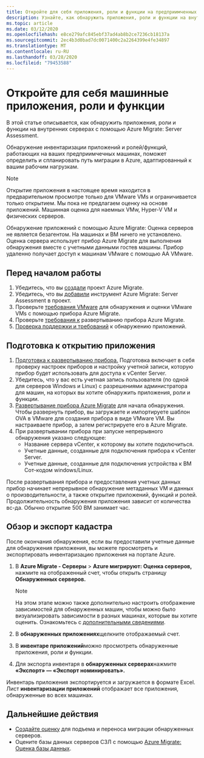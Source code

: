 ```yaml
---
title: Откройте для себя приложения, роли и функции на предприимченных серверах с Azure Migrate
description: Узнайте, как обнаружить приложения, роли и функции на внутренних серверах с помощью оценки серверов Azure Migrate Server.
ms.topic: article
ms.date: 03/12/2020
ms.openlocfilehash: e8ce279afc845ebf37ad4ab8b2ce7236cb18137a
ms.sourcegitcommit: 2ec4b3d0bad7dc0071400c2a2264399e4fe34897
ms.translationtype: MT
ms.contentlocale: ru-RU
ms.lasthandoff: 03/28/2020
ms.locfileid: "79453588"
---
```

# <a name="discover-machine-apps-roles-and-features"></a>Откройте для себя машинные приложения, роли и функции

В этой статье описывается, как обнаружить приложения, роли и функции на внутренних серверах с помощью Azure Migrate: Server Assessment.

Обнаружение инвентаризации приложений и ролей/функций, работающих на ваших предприимчечных машинах, поможет определить и спланировать путь миграции в Azure, адаптированный к вашим рабочим нагрузкам.

> [!NOTE]
> Открытие приложения в настоящее время находится в предварительном просмотре только для VMware VMs и ограничивается только открытием. Мы пока не предлагаем оценку на основе приложений. Машинная оценка для наемных VMw, Hyper-V VM и физических серверов.

Обнаружение приложений с помощью Azure Migrate: Оценка серверов не является безагентом. На машинах и ВМ ничего не установлено. Оценка сервера использует прибор Azure Migrate для выполнения обнаружения вместе с учетными данными гостев машины. Прибор удаленно получает доступ к машинам VMware с помощью AA VMware.


## <a name="before-you-start"></a>Перед началом работы

1. Убедитесь, что вы [создали](how-to-add-tool-first-time.md) проект Azure Migrate.
2. Убедитесь, что вы [добавили](how-to-assess.md) инструмент Azure Migrate: Server Assessment в проект.
4. Проверьте [требования VMware](migrate-support-matrix-vmware.md#vmware-requirements) для обнаружения и оценки VMware VMs с помощью прибора Azure Migrate.
5. Проверьте [требования к](migrate-appliance.md) развертыванию прибора Azure Migrate.
6. [Проверка поддержки и требований](migrate-support-matrix-vmware.md#application-discovery) к обнаружению приложений.

## <a name="prepare-for-app-discovery"></a>Подготовка к открытию приложения

1. [Подготовка к развертыванию прибора.](tutorial-prepare-vmware.md) Подготовка включает в себя проверку настроек приборов и настройку учетной записи, которую прибор будет использовать для доступа к vCenter Server.
2. Убедитесь, что у вас есть учетная запись пользователя (по одной для серверов Windows и Linux) с разрешениями администратора для машин, на которых вы хотите обнаружить приложения, роли и функции.
3. [Развертывание прибора Azure Migrate](how-to-set-up-appliance-vmware.md) для начала обнаружения. Чтобы развернуть прибор, вы загружаете и импортируете шаблон OVA в VMware для создания прибора в виде VMware VM. Вы настраиваете прибор, а затем регистрируете его в Azure Migrate.
2. При развертывании прибора при запуске непрерывного обнаружения указано следующее:
    - Название сервера vCenter, к которому вы хотите подключиться.
    - Учетные данные, созданные для подключения прибора к vCenter Server.
    - Учетные данные, созданные для подключения устройства к ВМ Сот-кодом windows/Linux.

После развертывания прибора и предоставления учетных данных прибор начинает непрерывное обнаружение метаданных VM и данных о производительности, а также открытие приложений, функций и ролей.  Продолжительность обнаружения приложения зависит от количества вс-да. Обычно открытие 500 ВМ занимает час.

## <a name="review-and-export-the-inventory"></a>Обзор и экспорт кадастра

После окончания обнаружения, если вы предоставили учетные данные для обнаружения приложения, вы можете просмотреть и экспортировать инвентаризацию приложения на портале Azure.

1. В **Azure Migrate - Серверы** > **Azure мигрируют: Оценка серверов,** нажмите на отображенный счет, чтобы открыть страницу **Обнаруженных серверов.**

    > [!NOTE]
    > На этом этапе можно также дополнительно настроить отображение зависимостей для обнаруженных машин, чтобы можно было визуализировать зависимости в разных машинах, которые вы хотите оценить. Ознакомьтесь с [дополнительными сведениями](how-to-create-group-machine-dependencies.md).

2. В **обнаруженных приложениях**щелкните отображаемый счет.
3. В **инвентаре приложений**можно просмотреть обнаруженные приложения, роли и функции.
4. Для экспорта инвентаря в **обнаруженных серверах**нажмите **«Экспорт» — «Экспорт номинировать».**

Инвентарь приложения экспортируется и загружается в формате Excel. Лист **инвентаризации приложений** отображает все приложения, обнаруженные во всех машинах.

## <a name="next-steps"></a>Дальнейшие действия

- [Создайте оценку](how-to-create-assessment.md) для подъема и переноса миграции обнаруженных серверов.
- Оцените базы данных серверов СЗЛ с помощью [Azure Migrate: Оценка базы данных](https://docs.microsoft.com/sql/dma/dma-assess-sql-data-estate-to-sqldb?view=sql-server-2017).
